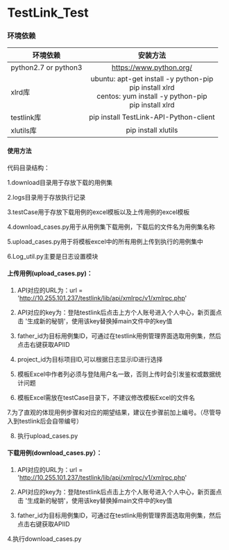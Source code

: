 # TestLink_Test
### 环境依赖

|环境依赖|安装方法|
| -------|:-------------:|
|python2.7 or python3|	https://www.python.org/|
|xlrd库|	ubuntu: apt-get install -y python-pip <br> pip install xlrd <br> centos: yum install -y python-pip <br> pip install xlrd|
|testlink库|	pip install TestLink-API-Python-client|
|xlutils库|	pip install xlutils|

#### 使用方法

代码目录结构：

1.download目录用于存放下载的用例集

2.logs目录用于存放执行记录

3.testCase用于存放下载用例的excel模板以及上传用例的excel模板

4.download_cases.py用于从用例集下载用例，下载后的文件名为用例集名称

5.upload_cases.py用于将模板excel中的所有用例上传到执行的用例集中

6.Log_util.py主要是日志设置模块

#### 上传用例(upload_cases.py)：


1. API对应的URL为：url = 'http://10.255.101.237/testlink/lib/api/xmlrpc/v1/xmlrpc.php'

2. API对应的key为：登陆testlink后点击上方个人账号进入个人中心，新页面点击 '生成新的秘钥'，使用该key替换掉main文件中的key值

3. father_id为目标用例集ID，可通过在testlink用例管理界面选取用例集，然后点击右键获取APIID

4. project_id为目标项目ID,可以根据日志显示ID进行选择

5. 模板Excel中作者列必须与登陆用户名一致，否则上传时会引发鉴权或数据统计问题

6. 模板Excel需放在testCase目录下，不建议修改模板Excel的文件名

7.为了直观的体现用例步骤和对应的期望结果，建议在步骤前加上编号。（尽管导入到testlink后会自带编号）

8. 执行upload_cases.py

#### 下载用例(download_cases.py）：


1. API对应的URL为：url = 'http://10.255.101.237/testlink/lib/api/xmlrpc/v1/xmlrpc.php'

2. API对应的key为：登陆testlink后点击上方个人账号进入个人中心，新页面点击 '生成新的秘钥'，使用该key替换掉main文件中的key值

3. father_id为目标用例集ID，可通过在testlink用例管理界面选取用例集，然后点击右键获取APIID

4.执行download_cases.py

